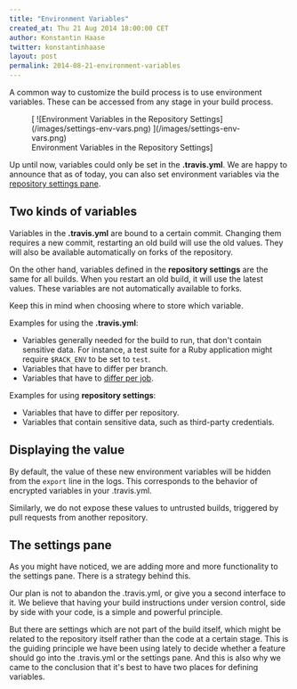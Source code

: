 ```yaml
---
title: "Environment Variables"
created_at: Thu 21 Aug 2014 18:00:00 CET
author: Konstantin Haase
twitter: konstantinhaase
layout: post
permalink: 2014-08-21-environment-variables
---
```


A common way to customize the build process is to use environment variables. These can be accessed from any stage in your build process.

<figure>
  [ ![Environment Variables in the Repository Settings](/images/settings-env-vars.png) ](/images/settings-env-vars.png)
  <figcaption>Environment Variables in the Repository Settings]</figcaption>
</figure>

Up until now, variables could only be set in the **.travis.yml**. We are happy to announce that as of today, you can also set environment variables via the [repository settings pane](/2014-03-05-repository-settings/).

## Two kinds of variables

Variables in the **.travis.yml** are bound to a certain commit. Changing them requires a new commit, restarting an old build will use the old values. They will also be available automatically on forks of the repository.

On the other hand, variables defined in the **repository settings** are the same for all builds. When you restart an old build, it will use the latest values. These variables are not automatically available to forks.

Keep this in mind when choosing where to store which variable.

Examples for using the **.travis.yml**:

* Variables generally needed for the build to run, that don't contain sensitive data. For instance, a test suite for a Ruby application might require `$RACK_ENV` to be set to `test`.
* Variables that have to differ per branch.
* Variables that have to [differ per job](#Matrix-Variables).

Examples for using **repository settings**:

* Variables that have to differ per repository.
* Variables that contain sensitive data, such as third-party credentials.

## Displaying the value

By default, the value of these new environment variables will be hidden from the `export` line in the logs. This corresponds to the behavior of encrypted variables in your .travis.yml.

Similarly, we do not expose these values to untrusted builds, triggered by pull requests from another repository.

## The settings pane

As you might have noticed, we are adding more and more functionality to the settings pane. There is a strategy behind this.

Our plan is not to abandon the .travis.yml, or give you a second interface to it. We believe that having your build instructions under version control, side by side with your code, is a simple and powerful principle.

But there are settings which are not part of the build itself, which might be related to the repository itself rather than the code at a certain stage. This is the guiding principle we have been using lately to decide whether a feature should go into the .travis.yml or the settings pane. And this is also why we came to the conclusion that it's best to have two places for defining variables.